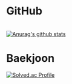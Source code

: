 # GitHub 
<br> [![Anurag's github stats](https://github-readme-stats.vercel.app/api?username=hdh4952&show_icons=true&theme=onedark)](https://github.com/hdh4952)
# Baekjoon
[![Solved.ac Profile](http://mazassumnida.wtf/api/v2/generate_badge?boj=hdh4952)](https://solved.ac/hdh4952/)
